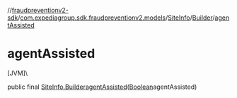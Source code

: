 //[fraudpreventionv2-sdk](../../../../index.md)/[com.expediagroup.sdk.fraudpreventionv2.models](../../index.md)/[SiteInfo](../index.md)/[Builder](index.md)/[agentAssisted](agent-assisted.md)

# agentAssisted

[JVM]\

public final [SiteInfo.Builder](index.md)[agentAssisted](agent-assisted.md)([Boolean](https://docs.oracle.com/javase/8/docs/api/java/lang/Boolean.html)agentAssisted)
